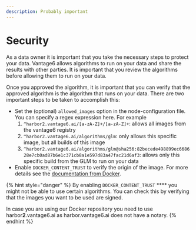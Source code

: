 ```yaml
---
description: Probably important
---
```


# Security

As a data owner it is important that you take the necessary steps to protect your data. Vantage6 allows algorithms to run on your data and share the results with other parties. It is important that you review the algorithms before allowing them to run on your data.

Once you approved the algorithm, it is important that you can verify that the approved algorithm is the algorithm that runs on your data. There are two important steps to be taken to accomplish this:

* Set the (optional) `allowed_images` option in the node-configuration file. You can specify a regex expression here. For example
  1. `^harbor2.vantage6.ai/[a-zA-Z]+/[a-zA-Z]+`: allows all images from the vantage6 registry
  2. `^harbor2.vantage6.ai/algorithms/glm`: only allows this specific image, but all builds of this image
  3. `^harbor2.vantage6.ai/algorithms/glm@sha256:82becede498899ec668628e7cb0ad87b6e1c371cb8a1e597d83a47fac21d6af3`: allows only this specific build from the GLM to run on your data
* Enable `DOCKER_CONTENT_TRUST` to verify the origin of the image. For more details see the [documentation from Docker](broken-reference).&#x20;

{% hint style="danger" %}
By enabling `DOCKER_CONTENT_TRUST` **** you might not be able to use certain algorithms. You can check this by verifying that the images you want to be used are signed.&#x20;

In case you are using our Docker repository you need to use harbor**2**.vantage6.ai as harbor.vantage6.ai does not have a notary.&#x20;
{% endhint %}
